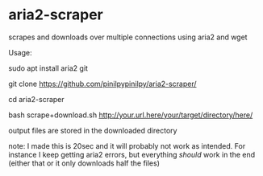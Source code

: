 # aria2-scraper
scrapes and downloads over multiple connections using aria2 and wget

Usage:

sudo apt install aria2 git

git clone https://github.com/pinilpypinilpy/aria2-scraper/

cd aria2-scraper

bash scrape+download.sh http://your.url.here/your/target/directory/here/

output files are stored in the downloaded directory

note: I made this is 20sec and it will probably not work as intended. For instance I keep getting aria2 errors, but everything *should* work in the end (either that or it only downloads half the files)
